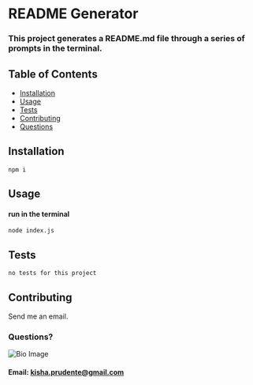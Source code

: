 # README Generator

### This project generates a README.md file through a series of prompts in the terminal.

## Table of Contents

- [Installation](#installation)
- [Usage](#usage)
- [Tests](#test)
- [Contributing](#contributing)
- [Questions](#questions)

## Installation

    npm i

## Usage

#### run in the terminal

    node index.js

## Tests

    no tests for this project

## Contributing

Send me an email.

### Questions?

![Bio Image](https://avatars1.githubusercontent.com/u/29259248?v=4&s=50)

#### Email: kisha.prudente@gmail.com
